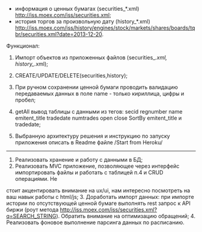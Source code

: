 - информация о ценных бумагах (securities_*.xml)
    http://iss.moex.com/iss/securities.xml;
- история торгов за произвольную дату (history_*.xml)
    http://iss.moex.com/iss/history/engines/stock/markets/shares/boards/tqbr/securities.xml?date=2013-12-20.


Функционал:
1. Импорт объектов из приложенных файлов (securities_*.xml, history_*.xml);
2. CREATE/UPDATE/DELETE(securities,history);
3. При ручном сохранении ценной бумаги проводить валидацию передаваемых
данных в поле name - только кириллица, цифры и пробел;
4. getAll вывод таблицы с данными из тегов:
 secid
 regnumber
 name
 emitent_title
 tradedate
 numtrades
 open
 close
SortBy emitent_title и tradedate;

5. Выбранную архитектуру решения и инструкцию по запуску приложения
описать в Readme файле /Start from Heroku/
***
1. Реализовать хранение и работу с данными в БД;
2. Реализовать MVC приложение, позволяющее через интерфейс
импортировать файлы и работать с таблицей п.4 и CRUD операциями. Не

стоит акцентировать внимание на ux/ui, нам интересно посмотреть на ваш
навык работы с html/js;
3. Доработать импорт данных: при импорте истории по отсутствующей ценной
бумаге выполнять rest запрос к API биржи (роут метода
http://iss.moex.com/iss/securities.xml?q=SEARCH_STRING). Обратить
внимание на оптимизацию обращений;
4. Реализовать фоновое выполнение парсинга данных по расписанию.